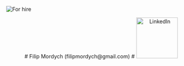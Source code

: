 ![For hire](https://img.shields.io/badge/Available_for_hire-Yes-brightgreen)

<div align="center">
  # Filip Mordych (filipmordych@gmail.com) #
  <a href="https://www.linkedin.com/in/filip-mordych-b38164161/"><img src="images/linkedin.png" width="110" alt="LinkedIn"></a>
</div>
